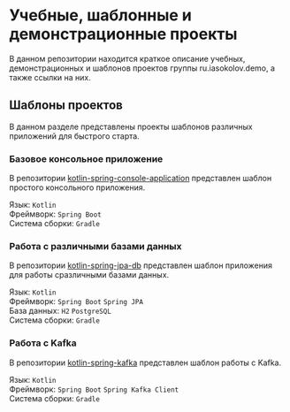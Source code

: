 # Учебные, шаблонные и демонстрационные проекты

В данном репозитории находится краткое описание учебных, демонстрационных и шаблонов проектов группы ru.iasokolov.demo, 
а также ссылки на них.

## Шаблоны проектов
В данном разделе представлены проекты шаблонов различных приложений для быстрого старта.

### Базовое консольное приложение
В репозитории [kotlin-spring-console-application](https://github.com/iaSokolov/kotlin-spring-console-application) представлен шаблон простого консольного приложения.

Язык: `Kotlin`\
Фреймворк: `Spring Boot`\
Система сборки: `Gradle`

### Работа с различными базами данных
В репозитории [kotlin-spring-jpa-db](https://github.com/iaSokolov/kotlin-spring-jpa-db) представлен шаблон приложения для работы сразличными базами данных. 

Язык: `Kotlin`\
Фреймворк: `Spring Boot` `Spring JPA`\
База данных: `H2` `PostgreSQL`\
Система сборки: `Gradle`

### Работа c Kafka
В репозитории [kotlin-spring-kafka](https://github.com/iaSokolov/kotlin-spring-kafka) представлен шаблон работы с Kafka.

Язык: `Kotlin`\
Фреймворк: `Spring Boot` `Spring Kafka Client`\
Система сборки: `Gradle`